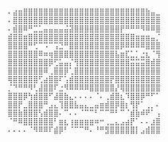 ⠄⣴⣶⣿⣿⣿⣿⣿⣿⣿⣿⣿⣿⣿⣿⣿⣿⣿⣿⣿⣿⣿⣿⣿⣿⣿⣿⣷⣤⣀
⠄⣿⣿⣿⣿⣿⣿⣿⣿⣿⣿⣿⣿⣿⣿⣿⣿⣿⣿⣿⣿⣿⣿⣿⣿⣿⣿⣿⣿⣿
⠄⣾⣿⠿⠛⣉⣁⣤⣤⣤⣤⣬⣽⣿⣿⣿⣿⣿⣿⣿⣿⣿⡟⠛⠛⠛⠻⠿⠿⣿
⣾⣿⣿⣶⣿⣿⣿⣿⣿⣿⣿⣿⣿⣿⣿⣿⣿⣿⣿⣿⣿⣿⣿⣿⣿⣶⣶⣶⣤⡈
⣿⣿⣿⣿⠛⢋⠉⠩⠉⢩⣙⠛⣿⣿⣿⣿⣿⣿⣿⣿⣿⣿⡿⠿⠿⠿⠿⣿⣿⣿
⣿⣿⣿⣿⣿⣿⠿⠶⢶⣿⣿⣿⣿⣿⣿⣿⣿⣿⣿⣿⣿⣧⣶⣏⣁⡁⣐⣆⠈⢻
⣿⣿⣿⣿⣿⣿⣿⣿⡿⢋⣥⣤⡌⢻⣿⣿⣿⣿⣿⣿⣿⣿⣿⣿⣭⣭⣭⣿⣾⣿
⣿⣿⣿⣿⣿⣿⣿⠿⢀⣿⣿⡿⢁⣿⣿⣿⣿⣿⣿⣿⣿⣿⣿⣿⣿⣿⣿⣿⣿⣿
⢿⣿⣿⣿⣿⣿⢋⣴⣿⣿⠏⢡⣾⣿⣿⣿⣿⣿⣿⣿⡟⣿⣿⣿⣿⣿⣿⣿⣿⣿
⡈⠙⠛⠛⠻⢃⣼⣿⣿⠏⣐⠻⠿⠿⠿⠿⣿⣿⣿⣿⣿⡜⢿⣿⣿⣿⣿⣿⣿⣿
⣿⣿⣿⡿⢳⣾⣿⣿⠋⣼⣿⣷⣄⠄⠄⠄⠄⠈⠄⢀⣾⣿⣆⠹⣿⣿⡿⠛⠋⠁
⣿⣿⡟⣀⣿⣿⣿⠛⣠⣄⢹⣿⣿⣧⣤⣄⣀⣤⣶⣾⣿⡿⣿⡆⢻⡟⠁⢀⡀⠄
⣿⣿⣷⣿⣿⣿⢣⣾⣿⣿⠄⠉⠄⠄⠈⠉⠉⠃⠉⠉⠛⠃⠉⠈⣾⣷⠾⠟⠁⢠
⠈⠛⠿⣿⣿⣿⣿⣿⣿⠃⣶⣆⢰⣶⣶⣶⣶⠶⠒⢀⣀⣄⣠⣴⡟⠁⠄⠄⣰⣿
⠄⠄⠄⠄⠈⠻⠿⠿⠏⣾⡿⠃⠈⠉⠉⠛⠄⠘⠛⣻⣿⣿⣿⣿⣿⡇⣠⣾⣿⣿
